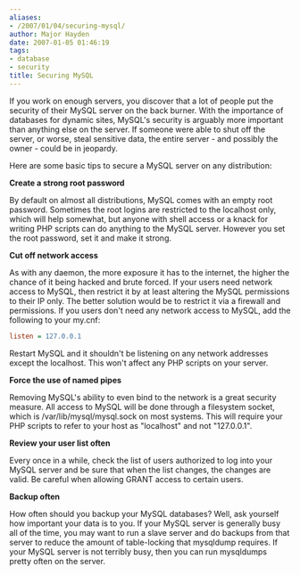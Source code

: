 ```yaml
---
aliases:
- /2007/01/04/securing-mysql/
author: Major Hayden
date: 2007-01-05 01:46:19
tags:
- database
- security
title: Securing MySQL
---
```


If you work on enough servers, you discover that a lot of people put the security of their MySQL server on the back burner. With the importance of databases for dynamic sites, MySQL's security is arguably more important than anything else on the server. If someone were able to shut off the server, or worse, steal sensitive data, the entire server - and possibly the owner - could be in jeopardy.

Here are some basic tips to secure a MySQL server on any distribution:

**Create a strong root password**

By default on almost all distributions, MySQL comes with an empty root password. Sometimes the root logins are restricted to the localhost only, which will help somewhat, but anyone with shell access or a knack for writing PHP scripts can do anything to the MySQL server. However you set the root password, set it and make it strong.

**Cut off network access**

As with any daemon, the more exposure it has to the internet, the higher the chance of it being hacked and brute forced. If your users need network access to MySQL, then restrict it by at least altering the MySQL permissions to their IP only. The better solution would be to restrict it via a firewall and permissions. If you users don't need any network access to MySQL, add the following to your my.cnf:

```ini
listen = 127.0.0.1
```

Restart MySQL and it shouldn't be listening on any network addresses except the localhost. This won't affect any PHP scripts on your server.

**Force the use of named pipes**

Removing MySQL's ability to even bind to the network is a great security measure. All access to MySQL will be done through a filesystem socket, which is /var/lib/mysql/mysql.sock on most systems. This will require your PHP scripts to refer to your host as "localhost" and not "127.0.0.1".

**Review your user list often**

Every once in a while, check the list of users authorized to log into your MySQL server and be sure that when the list changes, the changes are valid. Be careful when allowing GRANT access to certain users.

**Backup often**

How often should you backup your MySQL databases? Well, ask yourself how important your data is to you. If your MySQL server is generally busy all of the time, you may want to run a slave server and do backups from that server to reduce the amount of table-locking that mysqldump requires. If your MySQL server is not terribly busy, then you can run mysqldumps pretty often on the server.
